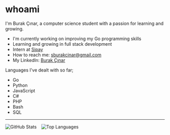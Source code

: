 # whoami

I'm Burak Çınar, a computer science student with a passion for learning and growing.

- I'm currently working on improving my Go programming skills
- Learning and growing in full stack development
- Intern at [Sipay](https://www.sipay.com.tr)
- How to reach me: [sburakcinar@gmail.com](mailto:sburakcinar@gmail.com)
- My LinkedIn: [Burak Çınar](https://www.linkedin.com/in/sburak-%C3%A7%C4%B1nar/)

Languages I've dealt with so far;

- Go
- Python
- JavaScript
- C#
- PHP
- Bash
- SQL

---

<p>
  <img align="left" src="https://github-readme-stats.vercel.app/api?username=brkcnr&show_icons=true&theme=dracula" alt="GitHub Stats" />
  &nbsp;&nbsp;
  <img src="https://github-readme-stats.vercel.app/api/top-langs/?username=brkcnr&layout=compact&theme=dracula" alt="Top Languages" />
</p>





